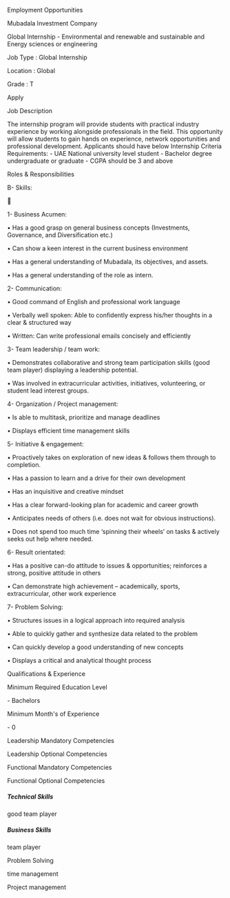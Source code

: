 Employment Opportunities

Mubadala Investment Company  

Global Internship - Environmental and renewable and sustainable and Energy
sciences or engineering

  

Job Type : Global Internship  

Location : Global  

Grade : T  

  

Apply

Job Description

The internship program will provide students with practical industry
experience by working alongside professionals in the field. This opportunity
will allow students to gain hands on experience, network opportunities and
professional development. Applicants should have below Internship Criteria
Requirements: \- UAE National university level student \- Bachelor degree
undergraduate or graduate \- CGPA should be 3 and above

Roles & Responsibilities

B- Skills:



1- Business Acumen:

• Has a good grasp on general business concepts (Investments, Governance, and
Diversification etc.)

• Can show a keen interest in the current business environment

• Has a general understanding of Mubadala, its objectives, and assets.

• Has a general understanding of the role as intern.

2- Communication:

• Good command of English and professional work language

• Verbally well spoken: Able to confidently express his/her thoughts in a
clear & structured way

• Written: Can write professional emails concisely and efficiently

3- Team leadership / team work:

• Demonstrates collaborative and strong team participation skills (good team
player) displaying a leadership potential.

• Was involved in extracurricular activities, initiatives, volunteering, or
student lead interest groups.

4- Organization / Project management:

• Is able to multitask, prioritize and manage deadlines

• Displays efficient time management skills

5- Initiative & engagement:

• Proactively takes on exploration of new ideas & follows them through to
completion.

• Has a passion to learn and a drive for their own development

• Has an inquisitive and creative mindset

• Has a clear forward-looking plan for academic and career growth

• Anticipates needs of others (i.e. does not wait for obvious instructions).

• Does not spend too much time ‘spinning their wheels’ on tasks & actively
seeks out help where needed.

6- Result orientated:

• Has a positive can-do attitude to issues & opportunities; reinforces a
strong, positive attitude in others

• Can demonstrate high achievement – academically, sports, extracurricular,
other work experience

7- Problem Solving:

• Structures issues in a logical approach into required analysis

• Able to quickly gather and synthesize data related to the problem

• Can quickly develop a good understanding of new concepts

• Displays a critical and analytical thought process

Qualifications & Experience

Minimum Required Education Level

\- Bachelors  

Minimum Month's of Experience

\- 0  

Leadership Mandatory Competencies

Leadership Optional Competencies

Functional Mandatory Competencies

Functional Optional Competencies

##### Technical Skills

good team player

##### Business Skills

team player

Problem Solving

time management

Project management

